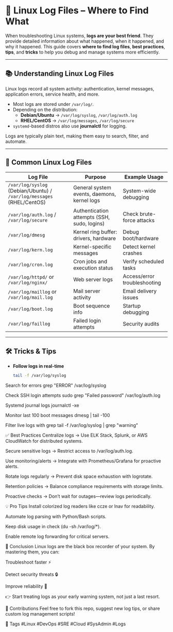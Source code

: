 # 📘 Linux Log Files – Where to Find What

When troubleshooting Linux systems, **logs are your best friend**. They provide detailed information about what happened, when it happened, and why it happened. This guide covers **where to find log files**, **best practices**, **tips**, and **tricks** to help you debug and manage systems more efficiently.

---

## 📚 Understanding Linux Log Files

Linux logs record all system activity: authentication, kernel messages, application errors, service health, and more.  

- Most logs are stored under `/var/log/`.
- Depending on the distribution:
  - **Debian/Ubuntu** → `/var/log/syslog`, `/var/log/auth.log`
  - **RHEL/CentOS** → `/var/log/messages`, `/var/log/secure`
- `systemd`-based distros also use **journalctl** for logging.

Logs are typically plain text, making them easy to search, filter, and automate.

---

## 📂 Common Linux Log Files

| Log File | Purpose | Example Usage |
|----------|---------|---------------|
| `/var/log/syslog` (Debian/Ubuntu) / `/var/log/messages` (RHEL/CentOS) | General system events, daemons, kernel logs | System-wide debugging |
| `/var/log/auth.log` / `/var/log/secure` | Authentication attempts (SSH, sudo, logins) | Check brute-force attacks |
| `/var/log/dmesg` | Kernel ring buffer: drivers, hardware | Debug boot/hardware |
| `/var/log/kern.log` | Kernel-specific messages | Detect kernel crashes |
| `/var/log/cron.log` | Cron jobs and execution status | Verify scheduled tasks |
| `/var/log/httpd/` or `/var/log/nginx/` | Web server logs | Access/error troubleshooting |
| `/var/log/maillog` or `/var/log/mail.log` | Mail server activity | Email delivery issues |
| `/var/log/boot.log` | Boot sequence info | Startup debugging |
| `/var/log/faillog` | Failed login attempts | Security audits |

---

## 🛠️ Tricks & Tips

- **Follow logs in real-time**  
  ```bash
  tail -f /var/log/syslog

Search for errors
grep "ERROR" /var/log/syslog

Check SSH login attempts
sudo grep "Failed password" /var/log/auth.log

Systemd journal logs
journalctl -xe

Monitor last 100 boot messages
dmesg | tail -100

Filter live logs with grep
tail -f /var/log/syslog | grep "warning"

✅ Best Practices
Centralize logs → Use ELK Stack, Splunk, or AWS CloudWatch for distributed systems.

Secure sensitive logs → Restrict access to /var/log/auth.log.

Use monitoring/alerts → Integrate with Prometheus/Grafana for proactive alerts.

Rotate logs regularly → Prevent disk space exhaustion with logrotate.

Retention policies → Balance compliance requirements with storage limits.

Proactive checks → Don’t wait for outages—review logs periodically.

💡 Pro Tips
Install colorized log readers like ccze or lnav for readability.

Automate log parsing with Python/Bash scripts.

Keep disk usage in check (du -sh /var/log/*).

Enable remote log forwarding for critical servers.

🚀 Conclusion
Linux logs are the black box recorder of your system.
By mastering them, you can:

Troubleshoot faster ⚡

Detect security threats 🔒

Improve reliability 🚀

👉 Start treating logs as your early warning system, not just a last resort.

🔗 Contributions
Feel free to fork this repo, suggest new log tips, or share custom log management scripts!

📌 Tags
#Linux #DevOps #SRE #Cloud #SysAdmin #Logs
